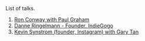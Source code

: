 List of talks.

1. [Ron Conway with Paul Graham](ron_conway.md)
2. [Danne Ringelmann - Founder, IndieGogo](danae_ringelmann.md)
3. [Kevin Synstrom (founder, Instagram) with Gary Tan](kevin_synstrom.md)